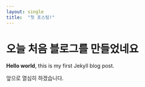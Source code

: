 ```yaml
---
layout: single
title:  "첫 포스팅!"
---
```

# 오늘 처음 블로그를 만들었네요

**Hello world**, this is my first Jekyll blog post.

앞으로 열심히 하겠습니다.
